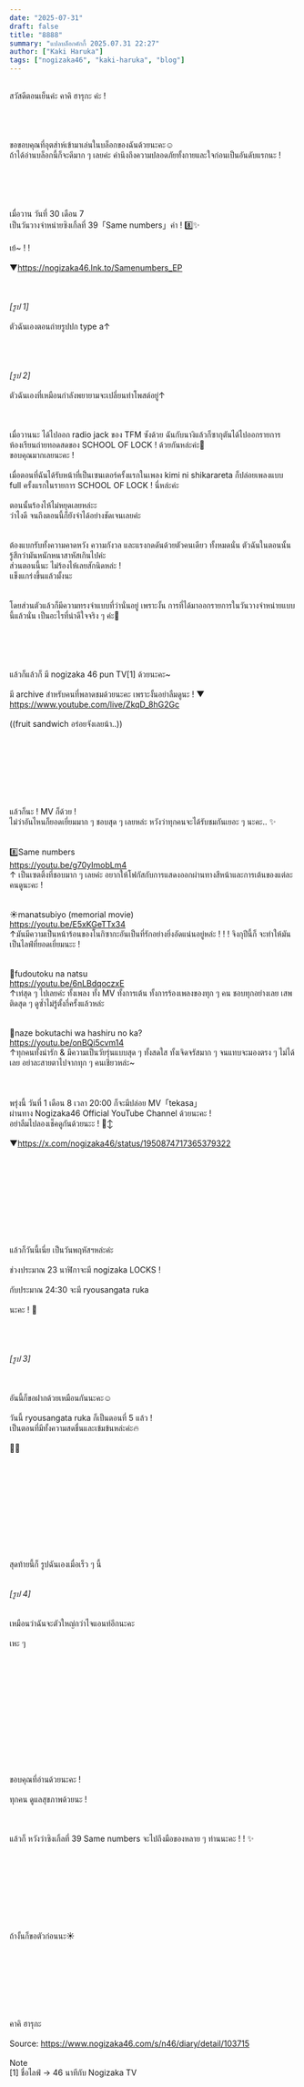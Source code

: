 ```yaml
---
date: "2025-07-31"
draft: false
title: "8888"
summary: "แปลบล็อกคักกี้ 2025.07.31 22:27"
author: ["Kaki Haruka"]
tags: ["nogizaka46", "kaki-haruka", "blog"]
---
```


\
สวัสดีตอนเย็นค่ะ คาคิ ฮารุกะ ค่ะ !\
\
\
\
\
ขอขอบคุณที่อุตส่าห์เข้ามาเล่นในบล็อกของฉันด้วยนะคะ☺️\
ถ้าได้อ่านบล็อกนี้ก็จะดีมาก ๆ เลยค่ะ คำนึงถึงความปลอดภัยทั้งกายและใจก่อนเป็นอันดับแรกนะ !\
\
\
\
\
\
เมื่อวาน วันที่ 30 เดือน 7\
เป็นวันวางจำหน่ายซิงเกิ้ลที่ 39「Same numbers」ค่า ! 8️⃣✨\
\
เย้~ ! !\
\
▼<https://nogizaka46.lnk.to/Samenumbers_EP>\
\
\
\
_[รูป 1]_\
\
ตัวฉันเองตอนถ่ายรูปปก type a↑\
\
\
\
\
_[รูป 2]_\
\
ตัวฉันเองที่เหมือนกำลังพยายามจะเปลี่ยนท่าโพสต์อยู่↑\
\
\
\
เมื่อวานนะ ได้ไปออก radio jack ของ TFM ซังด้วย ฉันกับนางิแล้วก็ซากุตันได้ไปออกรายการห้องเรียนถ่ายทอดสดของ SCHOOL OF LOCK ! ด้วยกันหล่ะค่ะ🍉\
ขอบคุณมากเลยนะคะ !\
\
เมื่อตอนที่ฉันได้รับหน้าที่เป็นเซนเตอร์ครั้งแรกในเพลง kimi ni shikarareta ก็ปล่อยเพลงแบบ full ครั้งแรกในรายการ SCHOOL OF LOCK ! นี่หล่ะค่ะ\
\
ตอนนั้นร้องไห้ไม่หยุดเลยหล่ะะ\
ว่าไงดี จนถึงตอนนี้ก็ยังจำได้อย่างชัดเจนเลยค่ะ\
\
\
ต้องแบกรับทั้งความคาดหวัง ความกังวล และแรงกดดันด้วยตัวคนเดียว ทั้งหมดนั่น ตัวฉันในตอนนั้นรู้สึกว่ามันหนักหนาสาหัสเกินไปค่ะ\
ส่วนตอนนี้นะ ไม่ร้องไห้เลยสักนิดหล่ะ !\
แข็งแกร่งขึ้นแล้วมั้งนะ\
\
\
โดยส่วนตัวแล้วก็มีความทรงจำแบบที่ว่านั่นอยู่ เพราะงั้น การที่ได้มาออกรายการในวันวางจำหน่ายแบบนี้แล้วนั่น เป็นอะไรที่น่าดีใจจริง ๆ ค่ะ🌸\
\
\
\
\
\
แล้วก็แล้วก็ มี nogizaka 46 pun TV[1] ด้วยนะคะ~\
\
มี archive สำหรับคนที่พลาดชมด้วยนะคะ เพราะงั้นอย่าลืมดูนะ ! ▼\
<https://www.youtube.com/live/ZkqD_8hG2Gc>\
\
((fruit sandwich อร่อยจังเลยน้า..))\
\
\
\
\
\
\
\
\
แล้วก็นะ ! MV ก็ด้วย !\
ไม่ว่าอันไหนก็ยอดเยี่ยมมาก ๆ ชอบสุด ๆ เลยหล่ะ หวังว่าทุกคนจะได้รับชมกันเยอะ ๆ นะคะ.. ✨\
\
\
8️⃣Same numbers\
<https://youtu.be/g70yImobLm4>\
↑ เป็นเซตติ้งที่ชอบมาก ๆ เลยค่ะ อยากให้โฟกัสกับการแสดงออกผ่านทางสีหน้าและการเต้นของแต่ละคนดูนะคะ !\
\
\
☀️manatsubiyo (memorial movie)\
<https://youtu.be/E5xKGeTTx34>\
↑มันมีความเป็นหน้าร้อนของโนกิซากะอันเป็นที่รักอย่างยิ่งอัดแน่นอยู่หล่ะ ! ! ! จิงกุปีนี้ก็ จะทำให้มันเป็นไลฟ์ที่ยอดเยี่ยมนะะ !\
\
\
📱fudoutoku na natsu\
<https://youtu.be/6nLBdqoczxE>\
↑เท่สุด ๆ ไปเลยค่ะ ทั้งเพลง ทั้ง MV ทั้งการเต้น ทั้งการร้องเพลงของทุก ๆ คน ชอบทุกอย่างเลย เสพติดสุด ๆ ดูซ้ำไม่รู้ตั้งกี่ครั้งแล้วหล่ะ\
\
\
🏫naze bokutachi wa hashiru no ka?\
<https://youtu.be/onBQi5cvm14>\
↑ทุกคนทั้งน่ารัก & มีความเป็นวัยรุ่นแบบสุด ๆ ทั้งสดใส ทั้งเจิดจรัสมาก ๆ จนแทบจะมองตรง ๆ ไม่ได้เลย อย่าละสายตาไปจากทุก ๆ คนเชียวหล่ะ~\
\
\
\
พรุ่งนี้ วันที่ 1 เดือน 8 เวลา 20:00 ก็จะมีปล่อย MV「tekasa」\
ผ่านทาง Nogizaka46 Official YouTube Channel ด้วยนะคะ !\
อย่าลืมไปลองเช็คดูกันด้วยนะะ ! 🙂‍↕️\
\
▼<https://x.com/nogizaka46/status/1950874717365379322>\
\
\
\
\
\
\
\
\
\
\
แล้วก็วันนี้เนี่ย เป็นวันพฤหัสฯหล่ะค่ะ\
\
ช่วงประมาณ 23 นาฬิกาจะมี nogizaka LOCKS !\
\
กับประมาณ 24:30 จะมี ryousangata ruka\
\
นะคะ ! 🤖\
\
\
\
\
_[รูป 3]_\
\
\
\
อันนี้ก็ขอฝากด้วยเหมือนกันนะคะ☺️\
\
วันนี้ ryousangata ruka ก็เป็นตอนที่ 5 แล้ว !\
เป็นตอนที่มีทั้งความสดชื่นและเข้มข้นหล่ะค่ะ🔥\
\
🚗💨\
\
\
\
\
\
\
\
\
\
\
\
สุดท้ายนี้ก็ รูปฉันเองเมื่อเร็ว ๆ นี้\
\
\
_[รูป 4]_\
\
\
เหมือนว่าฉันจะตัวใหญ่กว่าไจแอนท์อีกนะคะ\
\
เหะ ๆ\
\
\
\
\
\
\
\
\
\
\
\
\
\
ขอบคุณที่อ่านด้วยนะคะ !\
\
ทุกคน ดูแลสุขภาพด้วยนะ !\
\
\
\
แล้วก็ หวังว่าซิงเกิ้ลที่ 39 Same numbers จะไปถึงมือของหลาย ๆ ท่านนะคะ ! ! ✨\
\
\
\
\
\
\
\
\
\
ถ้างั้นก็ขอตัวก่อนนะ☀️\
\
\
\
\
\
\
\
\
คาคิ ฮารุกะ\
\
Source: <https://www.nogizaka46.com/s/n46/diary/detail/103715>\
\
Note\
[1] ชื่อไลฟ์ -> 46 นาทีกับ Nogizaka TV
